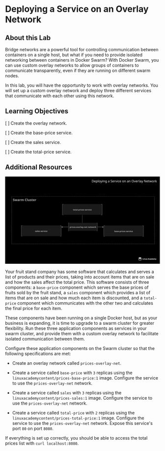 # Deploying a Service on an Overlay Network

## About this Lab

Bridge networks are a powerful tool for controlling communication between containers on a single host, but what if you need to provide isolated networking between containers in Docker Swarm? With Docker Swarm, you can use custom overlay networks to allow groups of containers to communicate transparently, even if they are running on different swarm nodes.

In this lab, you will have the opportunity to work with overlay networks. You will set up a custom overlay network and deploy three different services that communicate with each other using this network.

## Learning Objectives

[ ] Create the overlay network.

[ ] Create the base-price service.

[ ] Create the sales service.

[ ] Create the total-price service.

## Additional Resources

![Fig. 1 Deploying a Service on an Overlay Network](../../../../../img/networking/network-drivers/overlay-network/deploying-service.demo/diag01.png)

Your fruit stand company has some software that calculates and serves a list of products and their prices, taking into account items that are on sale and how the sales affect the total price. This software consists of three components: a `base-price` component which serves the base prices of fruits sold by the fruit stand, a `sales` component which provides a list of items that are on sale and how much each item is discounted, and a `total-price` component which communicates with the other two and calculates the final price for each item.

These components have been running on a single Docker host, but as your business is expanding, it is time to upgrade to a swarm cluster for greater flexibility. Run these three application components as services in your swarm cluster, and provide them with a custom overlay network to facilitate isolated communication between them.

Configure these application components on the Swarm cluster so that the following specifications are met:

* Create an overlay network called `prices-overlay-net`.

* Create a service called `base-price` with `3` replicas using the `linuxacademycontent/prices-base-price:1` image. Configure the service to use the `prices-overlay-net` network.

* Create a service called `sales` with `3` replicas using the `linuxacademycontent/prices-sales:1` image. Configure the service to use the `prices-overlay-net` network.

* Create a service called `total-price` with `2` replicas using the `linuxacademycontent/prices-total-price:1` image. Configure the service to use the `prices-overlay-net` network. Expose this service's port `80` on port `8080`.

If everything is set up correctly, you should be able to access the total prices list with `curl localhost:8080`.
